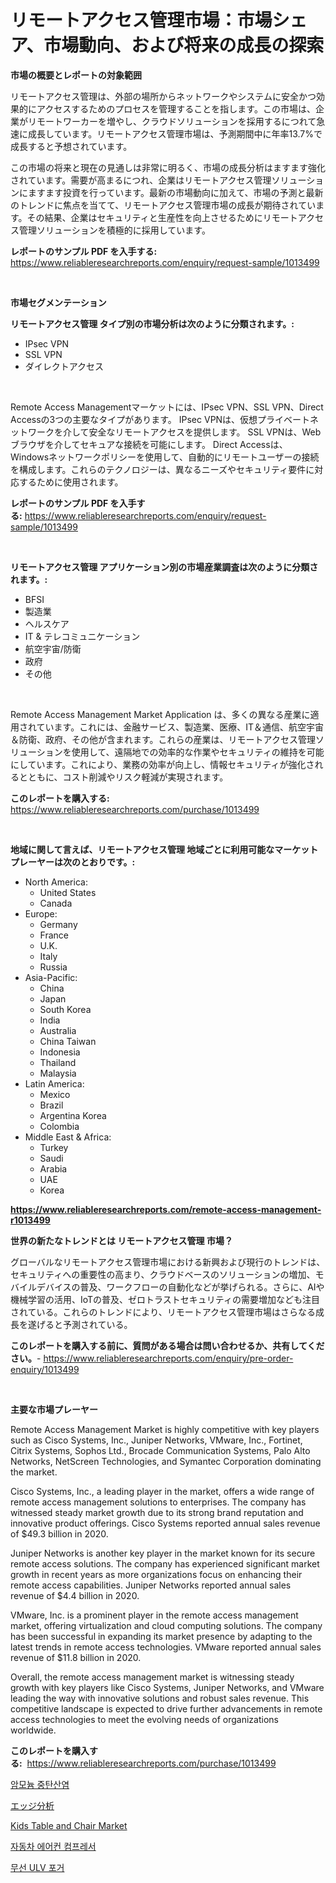 <p><h1>リモートアクセス管理市場：市場シェア、市場動向、および将来の成長の探索</h1></p><p><strong>市場の概要とレポートの対象範囲</strong></p>
<p><p>リモートアクセス管理は、外部の場所からネットワークやシステムに安全かつ効果的にアクセスするためのプロセスを管理することを指します。この市場は、企業がリモートワーカーを増やし、クラウドソリューションを採用するにつれて急速に成長しています。リモートアクセス管理市場は、予測期間中に年率13.7%で成長すると予想されています。</p><p>この市場の将来と現在の見通しは非常に明るく、市場の成長分析はますます強化されています。需要が高まるにつれ、企業はリモートアクセス管理ソリューションにますます投資を行っています。最新の市場動向に加えて、市場の予測と最新のトレンドに焦点を当てて、リモートアクセス管理市場の成長が期待されています。その結果、企業はセキュリティと生産性を向上させるためにリモートアクセス管理ソリューションを積極的に採用しています。</p></p>
<p><strong>レポートのサンプル PDF を入手する:</strong> <a href="https://www.reliableresearchreports.com/enquiry/request-sample/1013499">https://www.reliableresearchreports.com/enquiry/request-sample/1013499</a></p>
<p>&nbsp;</p>
<p><strong>市場セグメンテーション</strong></p>
<p><strong>リモートアクセス管理 タイプ別の市場分析は次のように分類されます。:</strong></p>
<p><ul><li>IPsec VPN</li><li>SSL VPN</li><li>ダイレクトアクセス</li></ul></p>
<p>&nbsp;</p>
<p><p>Remote Access Managementマーケットには、IPsec VPN、SSL VPN、Direct Accessの3つの主要なタイプがあります。 IPsec VPNは、仮想プライベートネットワークを介して安全なリモートアクセスを提供します。 SSL VPNは、Webブラウザを介してセキュアな接続を可能にします。 Direct Accessは、Windowsネットワークポリシーを使用して、自動的にリモートユーザーの接続を構成します。これらのテクノロジーは、異なるニーズやセキュリティ要件に対応するために使用されます。</p></p>
<p><strong>レポートのサンプル PDF を入手する:</strong>&nbsp;<a href="https://www.reliableresearchreports.com/enquiry/request-sample/1013499">https://www.reliableresearchreports.com/enquiry/request-sample/1013499</a></p>
<p>&nbsp;</p>
<p><strong> リモートアクセス管理 アプリケーション別の市場産業調査は次のように分類されます。:</strong></p>
<p><ul><li>BFSI</li><li>製造業</li><li>ヘルスケア</li><li>IT & テレコミュニケーション</li><li>航空宇宙/防衛</li><li>政府</li><li>その他</li></ul></p>
<p>&nbsp;</p>
<p><p>Remote Access Management Market Application は、多くの異なる産業に適用されています。これには、金融サービス、製造業、医療、IT＆通信、航空宇宙＆防衛、政府、その他が含まれます。これらの産業は、リモートアクセス管理ソリューションを使用して、遠隔地での効率的な作業やセキュリティの維持を可能にしています。これにより、業務の効率が向上し、情報セキュリティが強化されるとともに、コスト削減やリスク軽減が実現されます。</p></p>
<p><strong>このレポートを購入する:</strong>&nbsp; <a href="https://www.reliableresearchreports.com/purchase/1013499">https://www.reliableresearchreports.com/purchase/1013499</a></p>
<p>&nbsp;</p>
<p><strong>地域に関して言えば、リモートアクセス管理 地域ごとに利用可能なマーケットプレーヤーは次のとおりです。:</strong></p>
<p><ul>
    <li>
        North America:
        <ul>
            <li>United States</li>
            <li>Canada</li>
        </ul>
    </li>
    <li>
        Europe:
        <ul>
            <li>Germany</li>
            <li>France</li>
            <li>U.K.</li>
            <li>Italy</li>
            <li>Russia</li>
        </ul>
    </li>
    <li>
        Asia-Pacific:
        <ul>
            <li>China</li>
            <li>Japan</li>
            <li>South Korea</li>
            <li>India</li>
            <li>Australia</li>
            <li>China Taiwan</li>
            <li>Indonesia</li>
            <li>Thailand</li>
            <li>Malaysia</li>
        </ul>
    </li>
    <li>
        Latin America:
        <ul>
            <li>Mexico</li>
            <li>Brazil</li>
            <li>Argentina Korea</li>
            <li>Colombia</li>
        </ul>
    </li>
    <li>
        Middle East & Africa:
        <ul>
            <li>Turkey</li>
            <li>Saudi</li>
            <li>Arabia</li>
            <li>UAE</li>
            <li>Korea</li>
        </ul>
    </li>
    </ul></p>
<p><strong><a href="https://www.reliableresearchreports.com/remote-access-management-r1013499">https://www.reliableresearchreports.com/remote-access-management-r1013499</a></strong>&nbsp;</p>
<p><strong>世界の新たなトレンドとは リモートアクセス管理 市場？</strong></p>
<p><p>グローバルなリモートアクセス管理市場における新興および現行のトレンドは、セキュリティへの重要性の高まり、クラウドベースのソリューションの増加、モバイルデバイスの普及、ワークフローの自動化などが挙げられる。さらに、AIや機械学習の活用、IoTの普及、ゼロトラストセキュリティの需要増加なども注目されている。これらのトレンドにより、リモートアクセス管理市場はさらなる成長を遂げると予測されている。</p></p>
<p><strong>このレポートを購入する前に、質問がある場合は問い合わせるか、共有してください。</strong>- <a href="https://www.reliableresearchreports.com/enquiry/pre-order-enquiry/1013499">https://www.reliableresearchreports.com/enquiry/pre-order-enquiry/1013499</a></p>
<p>&nbsp;</p>
<p><strong>主要な市場プレーヤー</strong></p>
<p><p>Remote Access Management Market is highly competitive with key players such as Cisco Systems, Inc., Juniper Networks, VMware, Inc., Fortinet, Citrix Systems, Sophos Ltd., Brocade Communication Systems, Palo Alto Networks, NetScreen Technologies, and Symantec Corporation dominating the market.</p><p>Cisco Systems, Inc., a leading player in the market, offers a wide range of remote access management solutions to enterprises. The company has witnessed steady market growth due to its strong brand reputation and innovative product offerings. Cisco Systems reported annual sales revenue of $49.3 billion in 2020.</p><p>Juniper Networks is another key player in the market known for its secure remote access solutions. The company has experienced significant market growth in recent years as more organizations focus on enhancing their remote access capabilities. Juniper Networks reported annual sales revenue of $4.4 billion in 2020.</p><p>VMware, Inc. is a prominent player in the remote access management market, offering virtualization and cloud computing solutions. The company has been successful in expanding its market presence by adapting to the latest trends in remote access technologies. VMware reported annual sales revenue of $11.8 billion in 2020.</p><p>Overall, the remote access management market is witnessing steady growth with key players like Cisco Systems, Juniper Networks, and VMware leading the way with innovative solutions and robust sales revenue. This competitive landscape is expected to drive further advancements in remote access technologies to meet the evolving needs of organizations worldwide.</p></p>
<p><strong>このレポートを購入する:</strong>&nbsp;&nbsp;<a href="https://www.reliableresearchreports.com/purchase/1013499">https://www.reliableresearchreports.com/purchase/1013499</a></p>
<p><p><a href="https://medium.com/@stanleylyittle554467/%EC%95%94%EB%AA%AC%EB%8A%84-%EB%B0%94%EC%9D%B4%EC%B9%B4%EB%B3%B4%EB%84%A4%EC%9D%B4%ED%8A%B8-%EC%8B%9C%EC%9E%A5-2031%EB%85%84%EA%B9%8C%EC%A7%80%EC%9D%98-%ED%8A%B8%EB%A0%8C%EB%93%9C-%EC%98%88%EC%B8%A1-%EB%B0%8F-%EA%B2%BD%EC%9F%81-%EB%B6%84%EC%84%9D-3bbe3776b040">암모늄 중탄산염</a></p><p><a href="https://github.com/zjkmgcs938405/Market-Research-Report-List-1/blob/main/980728242408.md">エッジ分析</a></p><p><a href="https://www.linkedin.com/pulse/kids-table-chair-market-outlook-industry-overview-forecast-iyrff?trackingId=PZVEG9G0jArY9tD0u9ad0A%3D%3D">Kids Table and Chair Market</a></p><p><a href="https://github.com/KellyLyncyh543964/Market-Research-Report-List-1/blob/main/375795238884.md">자동차 에어컨 컴프레서</a></p><p><a href="https://github.com/rcabello548/Market-Research-Report-List-1/blob/main/367560838885.md">무선 ULV 포거</a></p></p>
